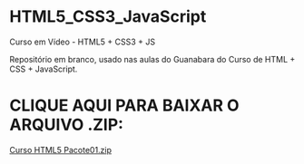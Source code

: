 # HTML5_CSS3_JavaScript
Curso em Vídeo - HTML5 + CSS3 + JS

Repositório em branco, usado nas aulas do Guanabara do Curso de HTML + CSS + JavaScript.


# CLIQUE AQUI PARA BAIXAR O ARQUIVO .ZIP:
[Curso HTML5 Pacote01.zip](https://github.com/heloisaldanha/HTML5_CSS3_JavaScript/blob/master/curso-html5-pacote01.zip)
